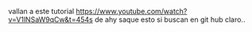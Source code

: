 vallan a este tutorial https://www.youtube.com/watch?v=V1lNSaW9qCw&t=454s de ahy saque esto si buscan en git hub claro..
